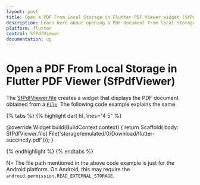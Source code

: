 ```yaml
---
layout: post
title: Open a PDF From Local Storage in Flutter PDF Viewer widget (SfPdfViewer) | Syncfusion
description: Learn here about opening a PDF document from local storage in Syncfusion Flutter PDF Viewer widget (SfPdfViewer).
platform: flutter
control: SfPdfViewer
documentation: ug
---
```


# Open a PDF From Local Storage in Flutter PDF Viewer (SfPdfViewer)
The [SfPdfViewer.file](https://pub.dev/documentation/syncfusion_flutter_pdfviewer/latest/pdfviewer/SfPdfViewer/SfPdfViewer.file.html) creates a widget that displays the PDF document obtained from a [`File`](https://api.flutter.dev/flutter/dart-io/File-class.html). The following code example explains the same.

{% tabs %}
{% highlight dart hl_lines="4 5" %}

@override
Widget build(BuildContext context) {
  return Scaffold(
      body: SfPdfViewer.file(
              File('storage/emulated/0/Download/flutter-succinctly.pdf')));
}

{% endhighlight %}
{% endtabs %}

N> The file path mentioned in the above code example is just for the Android platform. On Android, this may require the `android.permission.READ_EXTERNAL_STORAGE`.